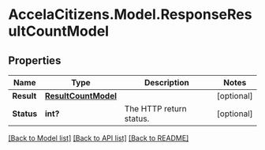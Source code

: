 # AccelaCitizens.Model.ResponseResultCountModel
## Properties

Name | Type | Description | Notes
------------ | ------------- | ------------- | -------------
**Result** | [**ResultCountModel**](ResultCountModel.md) |  | [optional] 
**Status** | **int?** | The HTTP return status. | [optional] 

[[Back to Model list]](../README.md#documentation-for-models) [[Back to API list]](../README.md#documentation-for-api-endpoints) [[Back to README]](../README.md)

